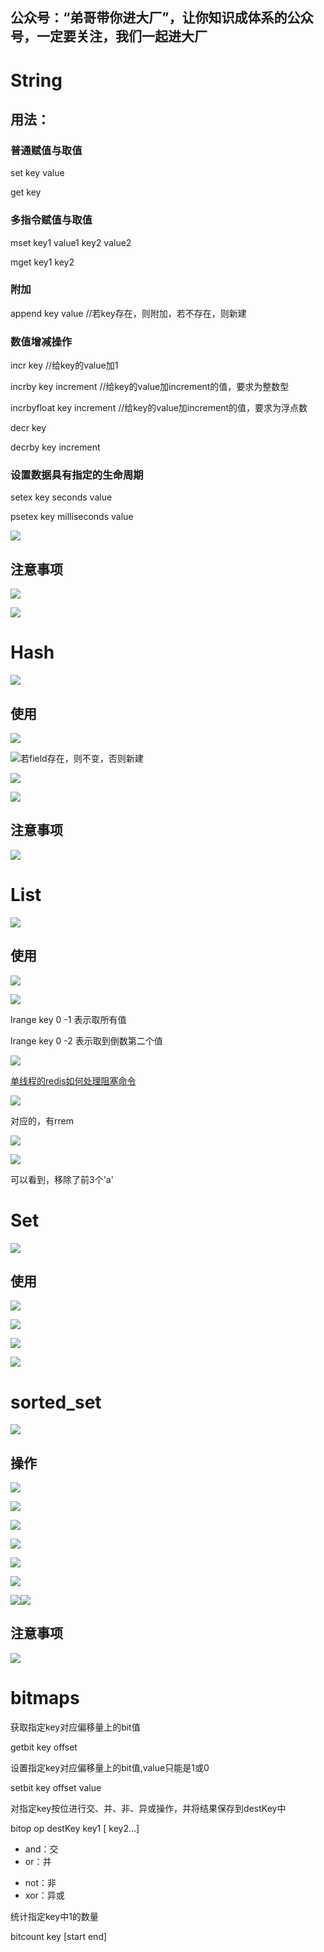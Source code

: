 ## 公众号：“弟哥带你进大厂”，让你知识成体系的公众号，一定要关注，我们一起进大厂

# String

## 用法：

### 普通赋值与取值

set key value

get key

### 多指令赋值与取值

mset key1 value1 key2 value2 

mget key1 key2

### 附加

append key value //若key存在，则附加，若不存在，则新建

### 数值增减操作

incr key //给key的value加1

incrby key increment //给key的value加increment的值，要求为整数型

incrbyfloat key increment //给key的value加increment的值，要求为浮点数

decr key

decrby key increment

### 设置数据具有指定的生命周期

setex key seconds value

psetex key milliseconds value

![](https://p3-juejin.byteimg.com/tos-cn-i-k3u1fbpfcp/e72d3888bc7447df81ae61030d662182~tplv-k3u1fbpfcp-zoom-1.image)

## 注意事项



![](https://p3-juejin.byteimg.com/tos-cn-i-k3u1fbpfcp/747242703e0846b4b11e4e25b70c65be~tplv-k3u1fbpfcp-zoom-1.image)



![](https://p3-juejin.byteimg.com/tos-cn-i-k3u1fbpfcp/dcbd114fa94044dda640f92acf306829~tplv-k3u1fbpfcp-zoom-1.image)

# Hash

![](https://p3-juejin.byteimg.com/tos-cn-i-k3u1fbpfcp/a1363298bc9f4cac8033c14f4f32bbb4~tplv-k3u1fbpfcp-zoom-1.image)

## 使用

![](https://p3-juejin.byteimg.com/tos-cn-i-k3u1fbpfcp/f25ec5ce2b584fecbbf6e06712a2d77e~tplv-k3u1fbpfcp-zoom-1.image)

![](https://p3-juejin.byteimg.com/tos-cn-i-k3u1fbpfcp/34c9748388454c2d8e9dd5ecc18479db~tplv-k3u1fbpfcp-zoom-1.image)若field存在，则不变，否则新建

![](https://p3-juejin.byteimg.com/tos-cn-i-k3u1fbpfcp/aa37258b9b8b4abe88aeffddab0af25a~tplv-k3u1fbpfcp-zoom-1.image)

![](https://p3-juejin.byteimg.com/tos-cn-i-k3u1fbpfcp/63b80fc0e6dc407c82d5a53cdc28d0fb~tplv-k3u1fbpfcp-zoom-1.image)

## 注意事项

![](https://p3-juejin.byteimg.com/tos-cn-i-k3u1fbpfcp/a8bd4d426b0a4aedb8222298c479c40d~tplv-k3u1fbpfcp-zoom-1.image)

# List

![](https://p3-juejin.byteimg.com/tos-cn-i-k3u1fbpfcp/679cf40ea23c4999b1f41404c1f9cb4d~tplv-k3u1fbpfcp-zoom-1.image)

## 使用

![](https://p3-juejin.byteimg.com/tos-cn-i-k3u1fbpfcp/6681298ec28948afacdb36b02581f1bc~tplv-k3u1fbpfcp-zoom-1.image)

![](https://p3-juejin.byteimg.com/tos-cn-i-k3u1fbpfcp/1309f0932aeb409b809736c99e0d67bb~tplv-k3u1fbpfcp-zoom-1.image)

lrange key 0 -1 表示取所有值

lrange key 0 -2 表示取到倒数第二个值

![](https://p3-juejin.byteimg.com/tos-cn-i-k3u1fbpfcp/2ca7514ec2e245eab7fdfeef22692841~tplv-k3u1fbpfcp-zoom-1.image)

[单线程的redis如何处理阻塞命令](https://blog.csdn.net/u013041642/article/details/98606804)

![](https://p3-juejin.byteimg.com/tos-cn-i-k3u1fbpfcp/f741e88a1e4841d2869c7899c3aed831~tplv-k3u1fbpfcp-zoom-1.image)

对应的，有rrem

![](https://p3-juejin.byteimg.com/tos-cn-i-k3u1fbpfcp/85e5a473e80243459b2ee1a21d329b0c~tplv-k3u1fbpfcp-zoom-1.image)

![](https://p3-juejin.byteimg.com/tos-cn-i-k3u1fbpfcp/51d43c8b382f4adfad204b8e2d2fca9d~tplv-k3u1fbpfcp-zoom-1.image)

可以看到，移除了前3个'a'

# Set

![](https://p3-juejin.byteimg.com/tos-cn-i-k3u1fbpfcp/0a5cb6b1b93140858c974490698b362a~tplv-k3u1fbpfcp-zoom-1.image)

## 使用

![](https://p3-juejin.byteimg.com/tos-cn-i-k3u1fbpfcp/82bf49b9b1924cfda90e8d4c8a213b3e~tplv-k3u1fbpfcp-zoom-1.image)

![](https://p3-juejin.byteimg.com/tos-cn-i-k3u1fbpfcp/f6728c103ba6408484a8858edf950a41~tplv-k3u1fbpfcp-zoom-1.image)

![](https://p3-juejin.byteimg.com/tos-cn-i-k3u1fbpfcp/9328ba052bfb49df95abc513f59e67ba~tplv-k3u1fbpfcp-zoom-1.image)

![](https://p3-juejin.byteimg.com/tos-cn-i-k3u1fbpfcp/5090300f33144b5fb7c5f99ecd0259cd~tplv-k3u1fbpfcp-zoom-1.image)

# sorted_set

![](https://p3-juejin.byteimg.com/tos-cn-i-k3u1fbpfcp/eb42b7a3d77649a9b4490866e8266ed3~tplv-k3u1fbpfcp-zoom-1.image)

## 操作

![](https://p3-juejin.byteimg.com/tos-cn-i-k3u1fbpfcp/24ca0d57b4b7485b91c8306a7f87fb7a~tplv-k3u1fbpfcp-zoom-1.image)

![](https://p3-juejin.byteimg.com/tos-cn-i-k3u1fbpfcp/f5e64c7b7edd456aa86d3873e7030a6b~tplv-k3u1fbpfcp-zoom-1.image)

![](https://p3-juejin.byteimg.com/tos-cn-i-k3u1fbpfcp/27d64e20b5a14029a8fe18a6193a079f~tplv-k3u1fbpfcp-zoom-1.image)



![](https://p3-juejin.byteimg.com/tos-cn-i-k3u1fbpfcp/7e841d730ee14734b83fc53fcc761d3e~tplv-k3u1fbpfcp-zoom-1.image)

![](https://p3-juejin.byteimg.com/tos-cn-i-k3u1fbpfcp/9d4cf4c65b874f6785a1140e2915768d~tplv-k3u1fbpfcp-zoom-1.image)

![](https://p3-juejin.byteimg.com/tos-cn-i-k3u1fbpfcp/c8163b4841774f2686e78c51c9c1d7ca~tplv-k3u1fbpfcp-zoom-1.image)



![](https://p3-juejin.byteimg.com/tos-cn-i-k3u1fbpfcp/0b55985afc8841758a7ae16109619eaa~tplv-k3u1fbpfcp-zoom-1.image)![](https://p3-juejin.byteimg.com/tos-cn-i-k3u1fbpfcp/f31312e429f844e5aceee17de122f579~tplv-k3u1fbpfcp-zoom-1.image)

## 注意事项

![](https://p3-juejin.byteimg.com/tos-cn-i-k3u1fbpfcp/6eb2eaaa93ce4d179beaf281f2879f7b~tplv-k3u1fbpfcp-zoom-1.image)

# bitmaps

获取指定key对应偏移量上的bit值

getbit key offset

设置指定key对应偏移量上的bit值,value只能是1或0

setbit key offset value

对指定key按位进行交、并、非、异或操作，并将结果保存到destKey中

bitop op destKey key1 [ key2...]

-   and：交
-   or：并 

<!---->

-   not：非 
-   xor：异或

统计指定key中1的数量

bitcount key [start end]



